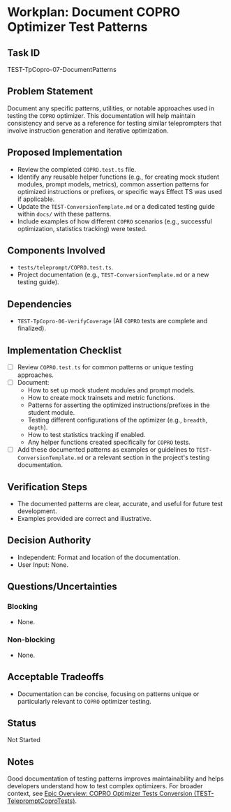 # Workplan: Document COPRO Optimizer Test Patterns

## Task ID
TEST-TpCopro-07-DocumentPatterns

## Problem Statement
Document any specific patterns, utilities, or notable approaches used in testing the `COPRO` optimizer. This documentation will help maintain consistency and serve as a reference for testing similar teleprompters that involve instruction generation and iterative optimization.

## Proposed Implementation
- Review the completed `COPRO.test.ts` file.
- Identify any reusable helper functions (e.g., for creating mock student modules, prompt models, metrics), common assertion patterns for optimized instructions or prefixes, or specific ways Effect TS was used if applicable.
- Update the `TEST-ConversionTemplate.md` or a dedicated testing guide within `docs/` with these patterns.
- Include examples of how different `COPRO` scenarios (e.g., successful optimization, statistics tracking) were tested.

## Components Involved
- `tests/teleprompt/COPRO.test.ts`.
- Project documentation (e.g., `TEST-ConversionTemplate.md` or a new testing guide).

## Dependencies
- `TEST-TpCopro-06-VerifyCoverage` (All `COPRO` tests are complete and finalized).

## Implementation Checklist
- [ ] Review `COPRO.test.ts` for common patterns or unique testing approaches.
- [ ] Document:
    - How to set up mock student modules and prompt models.
    - How to create mock trainsets and metric functions.
    - Patterns for asserting the optimized instructions/prefixes in the student module.
    - Testing different configurations of the optimizer (e.g., `breadth`, `depth`).
    - How to test statistics tracking if enabled.
    - Any helper functions created specifically for `COPRO` tests.
- [ ] Add these documented patterns as examples or guidelines to `TEST-ConversionTemplate.md` or a relevant section in the project's testing documentation.

## Verification Steps
- The documented patterns are clear, accurate, and useful for future test development.
- Examples provided are correct and illustrative.

## Decision Authority
- Independent: Format and location of the documentation.
- User Input: None.

## Questions/Uncertainties
### Blocking
- None.
### Non-blocking
- None.

## Acceptable Tradeoffs
- Documentation can be concise, focusing on patterns unique or particularly relevant to `COPRO` optimizer testing.

## Status
Not Started

## Notes
Good documentation of testing patterns improves maintainability and helps developers understand how to test complex optimizers.
For broader context, see [Epic Overview: COPRO Optimizer Tests Conversion (TEST-TelepromptCoproTests)](../../docs/planning/workplans/TEST-TelepromptCoproTests.md).